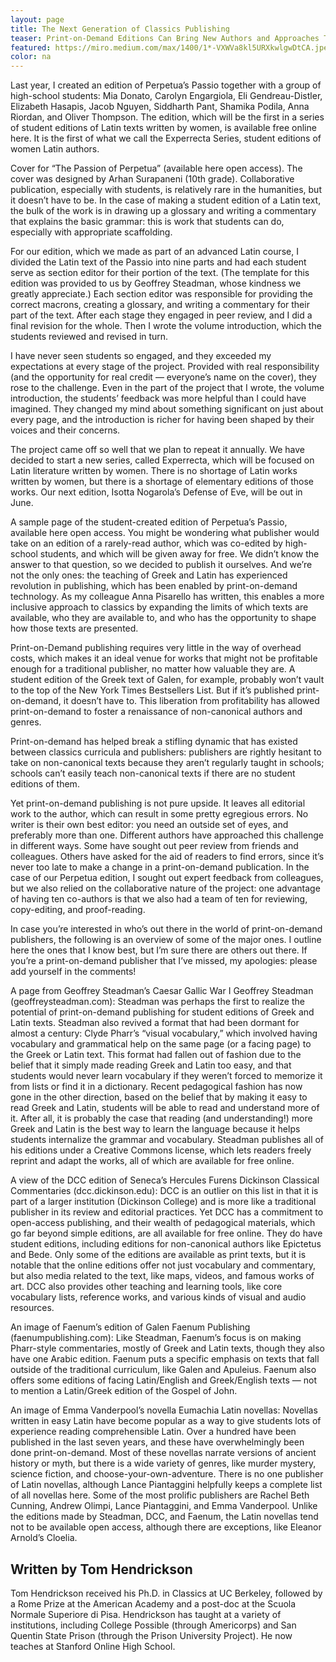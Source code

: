 ```yaml
---
layout: page
title: The Next Generation of Classics Publishing
teaser: Print-on-Demand Editions Can Bring New Authors and Approaches To The Classroom
featured: https://miro.medium.com/max/1400/1*-VXWVa8kl5URXkwlgwDtCA.jpeg
color: na
---
```



Last year, I created an edition of Perpetua’s Passio together with a group of high-school students: Mia Donato, Carolyn Engargiola, Eli Gendreau-Distler, Elizabeth Hasapis, Jacob Nguyen, Siddharth Pant, Shamika Podila, Anna Riordan, and Oliver Thompson. The edition, which will be the first in a series of student editions of Latin texts written by women, is available free online here. It is the first of what we call the Experrecta Series, student editions of women Latin authors.


Cover for “The Passion of Perpetua” (available here open access). The cover was designed by Arhan Surapaneni (10th grade).
Collaborative publication, especially with students, is relatively rare in the humanities, but it doesn’t have to be. In the case of making a student edition of a Latin text, the bulk of the work is in drawing up a glossary and writing a commentary that explains the basic grammar: this is work that students can do, especially with appropriate scaffolding.

For our edition, which we made as part of an advanced Latin course, I divided the Latin text of the Passio into nine parts and had each student serve as section editor for their portion of the text. (The template for this edition was provided to us by Geoffrey Steadman, whose kindness we greatly appreciate.) Each section editor was responsible for providing the correct macrons, creating a glossary, and writing a commentary for their part of the text. After each stage they engaged in peer review, and I did a final revision for the whole. Then I wrote the volume introduction, which the students reviewed and revised in turn.

I have never seen students so engaged, and they exceeded my expectations at every stage of the project. Provided with real responsibility (and the opportunity for real credit — everyone’s name on the cover), they rose to the challenge. Even in the part of the project that I wrote, the volume introduction, the students’ feedback was more helpful than I could have imagined. They changed my mind about something significant on just about every page, and the introduction is richer for having been shaped by their voices and their concerns.

The project came off so well that we plan to repeat it annually. We have decided to start a new series, called Experrecta, which will be focused on Latin literature written by women. There is no shortage of Latin works written by women, but there is a shortage of elementary editions of those works. Our next edition, Isotta Nogarola’s Defense of Eve, will be out in June.


A sample page of the student-created edition of Perpetua’s Passio, available here open access.
You might be wondering what publisher would take on an edition of a rarely-read author, which was co-edited by high-school students, and which will be given away for free. We didn’t know the answer to that question, so we decided to publish it ourselves. And we’re not the only ones: the teaching of Greek and Latin has experienced revolution in publishing, which has been enabled by print-on-demand technology. As my colleague Anna Pisarello has written, this enables a more inclusive approach to classics by expanding the limits of which texts are available, who they are available to, and who has the opportunity to shape how those texts are presented.

Print-on-Demand publishing requires very little in the way of overhead costs, which makes it an ideal venue for works that might not be profitable enough for a traditional publisher, no matter how valuable they are. A student edition of the Greek text of Galen, for example, probably won’t vault to the top of the New York Times Bestsellers List. But if it’s published print-on-demand, it doesn’t have to. This liberation from profitability has allowed print-on-demand to foster a renaissance of non-canonical authors and genres.

Print-on-demand has helped break a stifling dynamic that has existed between classics curricula and publishers: publishers are rightly hesitant to take on non-canonical texts because they aren’t regularly taught in schools; schools can’t easily teach non-canonical texts if there are no student editions of them.

Yet print-on-demand publishing is not pure upside. It leaves all editorial work to the author, which can result in some pretty egregious errors. No writer is their own best editor: you need an outside set of eyes, and preferably more than one. Different authors have approached this challenge in different ways. Some have sought out peer review from friends and colleagues. Others have asked for the aid of readers to find errors, since it’s never too late to make a change in a print-on-demand publication. In the case of our Perpetua edition, I sought out expert feedback from colleagues, but we also relied on the collaborative nature of the project: one advantage of having ten co-authors is that we also had a team of ten for reviewing, copy-editing, and proof-reading.

In case you’re interested in who’s out there in the world of print-on-demand publishers, the following is an overview of some of the major ones. I outline here the ones that I know best, but I’m sure there are others out there. If you’re a print-on-demand publisher that I’ve missed, my apologies: please add yourself in the comments!


A page from Geoffrey Steadman’s Caesar Gallic War I
Geoffrey Steadman (geoffreysteadman.com): Steadman was perhaps the first to realize the potential of print-on-demand publishing for student editions of Greek and Latin texts. Steadman also revived a format that had been dormant for almost a century: Clyde Pharr’s “visual vocabulary,” which involved having vocabulary and grammatical help on the same page (or a facing page) to the Greek or Latin text. This format had fallen out of fashion due to the belief that it simply made reading Greek and Latin too easy, and that students would never learn vocabulary if they weren’t forced to memorize it from lists or find it in a dictionary. Recent pedagogical fashion has now gone in the other direction, based on the belief that by making it easy to read Greek and Latin, students will be able to read and understand more of it. After all, it is probably the case that reading (and understanding!) more Greek and Latin is the best way to learn the language because it helps students internalize the grammar and vocabulary. Steadman publishes all of his editions under a Creative Commons license, which lets readers freely reprint and adapt the works, all of which are available for free online.


A view of the DCC edition of Seneca’s Hercules Furens
Dickinson Classical Commentaries (dcc.dickinson.edu): DCC is an outlier on this list in that it is part of a larger institution (Dickinson College) and is more like a traditional publisher in its review and editorial practices. Yet DCC has a commitment to open-access publishing, and their wealth of pedagogical materials, which go far beyond simple editions, are all available for free online. They do have student editions, including editions for non-canonical authors like Epictetus and Bede. Only some of the editions are available as print texts, but it is notable that the online editions offer not just vocabulary and commentary, but also media related to the text, like maps, videos, and famous works of art. DCC also provides other teaching and learning tools, like core vocabulary lists, reference works, and various kinds of visual and audio resources.


An image of Faenum’s edition of Galen
Faenum Publishing (faenumpublishing.com): Like Steadman, Faenum’s focus is on making Pharr-style commentaries, mostly of Greek and Latin texts, though they also have one Arabic edition. Faenum puts a specific emphasis on texts that fall outside of the traditional curriculum, like Galen and Apuleius. Faenum also offers some editions of facing Latin/English and Greek/English texts — not to mention a Latin/Greek edition of the Gospel of John.


An image of Emma Vanderpool’s novella Eumachia
Latin novellas: Novellas written in easy Latin have become popular as a way to give students lots of experience reading comprehensible Latin. Over a hundred have been published in the last seven years, and these have overwhelmingly been done print-on-demand. Most of these novellas narrate versions of ancient history or myth, but there is a wide variety of genres, like murder mystery, science fiction, and choose-your-own-adventure. There is no one publisher of Latin novellas, although Lance Piantaggini helpfully keeps a complete list of all novellas here. Some of the most prolific publishers are Rachel Beth Cunning, Andrew Olimpi, Lance Piantaggini, and Emma Vanderpool. Unlike the editions made by Steadman, DCC, and Faenum, the Latin novellas tend not to be available open access, although there are exceptions, like Eleanor Arnold’s Cloelia.

## Written by Tom Hendrickson

Tom Hendrickson received his Ph.D. in Classics at UC Berkeley, followed by a Rome Prize at the American Academy and a post-doc at the Scuola Normale Superiore di Pisa. Hendrickson has taught at a variety of institutions, including College Possible (through Americorps) and San Quentin State Prison (through the Prison University Project). He now teaches at Stanford Online High School.
